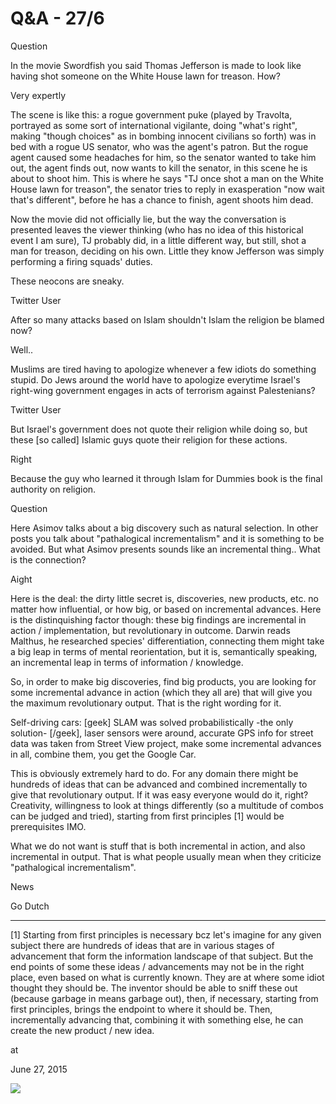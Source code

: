 # Q&A - 27/6

Question

In the movie Swordfish you said Thomas Jefferson is made to look like having shot someone on the White House lawn for treason. How?

Very expertly

The scene is like this: a rogue government puke (played by Travolta, portrayed as some sort of international vigilante, doing "what's right", making "though choices" as in bombing innocent civilians so forth) was in bed with a rogue US senator, who was the agent's patron. But the rogue agent caused some headaches for him, so the senator wanted to take him out, the agent finds out, now wants to kill the senator, in this  scene he is about to shoot him. This is where he says "TJ once shot a man on the White House lawn for treason", the senator tries to reply in exasperation "now wait that's different", before he has a chance to finish, agent shoots him dead.

Now the movie did not officially lie, but the way the conversation is presented leaves the viewer thinking (who has no idea of this historical event I am sure), TJ probably did, in a little different way, but still, shot a man for treason, deciding on his own. Little they know Jefferson was simply performing a firing squads' duties. 

These neocons are sneaky. 

Twitter User

After so many attacks based on Islam shouldn't Islam the religion be blamed now?

Well..

Muslims are tired having to apologize whenever a few idiots do something stupid. Do Jews around the world have to apologize everytime Israel's right-wing government engages in acts of terrorism against Palestenians? 

Twitter User

But Israel's government does not quote their religion while doing so, but these [so called] Islamic guys quote their religion for these actions.

Right

Because the guy who learned it through Islam for Dummies book is the final authority on religion. 

Question

Here Asimov talks about a big discovery such as natural selection. In other posts you talk about "pathalogical incrementalism" and it is something to be avoided. But what Asimov presents sounds like an incremental thing.. What is the connection?

Aight

Here is the deal: the dirty little secret is, discoveries, new products, etc. no matter how influential, or how big, or based on incremental advances. Here is the distinquishing factor though: these big findings  are incremental in action / implementation, but revolutionary in outcome.  Darwin reads Malthus, he researched species' differentiation, connecting them might take a big leap in terms of mental reorientation, but it is, semantically speaking, an incremental leap in terms of information / knowledge.

So, in order to make big discoveries, find big products, you are looking for some incremental advance in action (which they all are) that will give you the maximum revolutionary output. That is the right wording for it.

Self-driving cars: [geek] SLAM was solved probabilistically -the only solution- [/geek], laser sensors were around, accurate GPS info for street data was taken from Street View project, make some incremental advances in all, combine them, you get the Google Car. 

This is obviously extremely  hard to do. For any domain there might be hundreds of ideas that can be advanced and combined incrementally to give that revolutionary output. If it was easy everyone would do it, right? Creativity, willingness to look at things differently (so a multitude of combos can be judged and tried), starting from first principles [1] would be prerequisites IMO.

What we do not want is stuff that is both incremental in action, and also incremental in output. That is what people usually mean when they criticize "pathalogical incrementalism". 

News




Go Dutch

---------

[1] Starting from first principles is necessary bcz let's imagine for any given subject there are hundreds of ideas that are in various stages of advancement that form the information landscape of that subject. But the end points of some these ideas / advancements may not be in the right place, even based on what is currently known. They are at where some idiot thought they should be. The inventor should be able to sniff these out (because garbage in means garbage out), then, if necessary, starting from first principles, brings the endpoint to where it should be. Then, incrementally advancing that, combining it with something else, he can create the new product / new idea.  







at

June 27, 2015















![](Screenshot%2Bfrom%2B2015-06-27%2B11%253A57%253A27.png)
